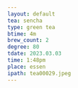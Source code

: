 ```yaml
---
layout: default
tea: sencha
type: green tea
btime: 4m
brew_count: 2
degree: 80
tdate: 2023.03.03
time: 1:48pm
place: essen
ipath: tea00029.jpeg
---
```

